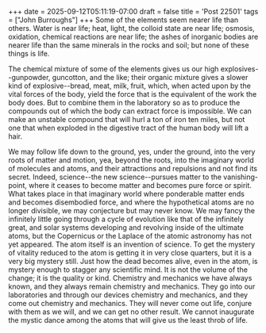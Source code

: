 +++
date = 2025-09-12T05:11:19-07:00
draft = false
title = 'Post 22501'
tags = ["John Burroughs"]
+++
Some of the elements seem nearer life than others. Water is near life; heat, light, the colloid state are near life; osmosis, oxidation, chemical reactions are near life; the ashes of inorganic bodies are nearer life than the same minerals in the rocks and soil; but none of these things is life.

The chemical mixture of some of the elements gives us our high explosives--gunpowder, guncotton, and the like; their organic mixture gives a slower kind of explosive--bread, meat, milk, fruit, which, when acted upon by the vital forces of the body, yield the force that is the equivalent of the work the body does. But to combine them in the laboratory so as to produce the compounds out of which the body can extract force is impossible. We can make an unstable compound that will hurl a ton of iron ten miles, but not one that when exploded in the digestive tract of the human body will lift a hair.

We may follow life down to the ground, yes, under the ground, into the very roots of matter and motion, yea, beyond the roots, into the imaginary world of molecules and atoms, and their attractions and repulsions and not find its secret. Indeed, science--the new science--pursues matter to the vanishing-point, where it ceases to become matter and becomes pure force or spirit. What takes place in that imaginary world where ponderable matter ends and becomes disembodied force, and where the hypothetical atoms are no longer divisible, we may conjecture but may never know. We may fancy the infinitely little going through a cycle of evolution like that of the infinitely great, and solar systems developing and revolving inside of the ultimate atoms, but the Copernicus or the Laplace of the atomic astronomy has not yet appeared. The atom itself is an invention of science. To get the mystery of vitality reduced to the atom is getting it in very close quarters, but it is a very big mystery still. Just how the dead becomes alive, even in the atom, is mystery enough to stagger any scientific mind. It is not the volume of the change; it is the quality or kind. Chemistry and mechanics we have always known, and they always remain chemistry and mechanics. They go into our laboratories and through our devices chemistry and mechanics, and they come out chemistry and mechanics. They will never come out life, conjure with them as we will, and we can get no other result. We cannot inaugurate the mystic dance among the atoms that will give us the least throb of life.
